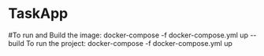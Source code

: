 # TaskApp
#To run and Build the image:
docker-compose -f docker-compose.yml up --build
To run the project:
docker-compose -f docker-compose.yml up
